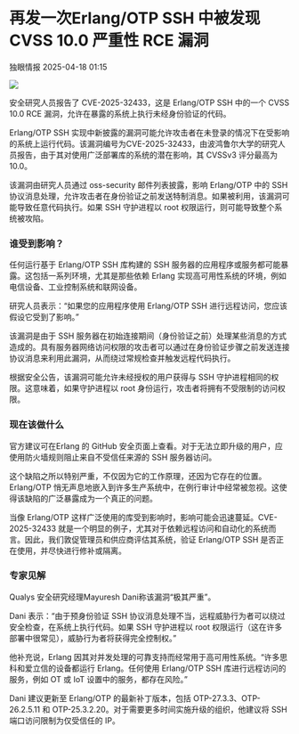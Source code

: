 #  再发一次Erlang/OTP SSH 中被发现 CVSS 10.0 严重性 RCE 漏洞   
 独眼情报   2025-04-18 01:15  
  
![](https://mmbiz.qpic.cn/sz_mmbiz_png/KgxDGkACWnSN3uP2AyzXcmk1E0TrdFEiaicBiayew6LyPsqswAzlXpicQ6qKNf1X91ECWX89Kamer4ktf2I6puXs3g/640?wx_fmt=png&from=appmsg "")  
  
安全研究人员报告了 CVE-2025-32433，这是 Erlang/OTP SSH 中的一个 CVSS 10.0 RCE 漏洞，允许在暴露的系统上执行未经身份验证的代码。  
  
Erlang/OTP SSH 实现中新披露的漏洞可能允许攻击者在未登录的情况下在受影响的系统上运行代码。该漏洞编号为CVE-2025-32433，由波鸿鲁尔大学的研究人员报告，由于其对使用广泛部署库的系统的潜在影响，其 CVSSv3 评分最高为 10.0。  
  
该漏洞由研究人员通过 oss-security 邮件列表披露，影响 Erlang/OTP 中的 SSH 协议消息处理，允许攻击者在身份验证之前发送特制消息。如果被利用，该漏洞可能导致任意代码执行。如果 SSH 守护进程以 root 权限运行，则可能导致整个系统被攻陷。  
### 谁受到影响？  
  
任何运行基于 Erlang/OTP SSH 库构建的 SSH 服务器的应用程序或服务都可能暴露。这包括一系列环境，尤其是那些依赖 Erlang 实现高可用性系统的环境，例如电信设备、工业控制系统和联网设备。  
  
研究人员表示：“如果您的应用程序使用 Erlang/OTP SSH 进行远程访问，您应该假设它受到了影响。”  
  
该漏洞是由于 SSH 服务器在初始连接期间（身份验证之前）处理某些消息的方式造成的。具有服务器网络访问权限的攻击者可以通过在身份验证步骤之前发送连接协议消息来利用此漏洞，从而绕过常规检查并触发远程代码执行。  
  
根据安全公告，该漏洞可能允许未经授权的用户获得与 SSH 守护进程相同的权限。这意味着，如果守护进程以 root 身份运行，攻击者将拥有不受限制的访问权限。  
### 现在该做什么  
  
官方建议可在Erlang 的 GitHub 安全页面上查看。对于无法立即升级的用户，应使用防火墙规则阻止来自不受信任来源的 SSH 服务器访问。  
  
这个缺陷之所以特别严重，不仅因为它的工作原理，还因为它存在的位置。Erlang/OTP 悄无声息地嵌入到许多生产系统中，在例行审计中经常被忽视。这使得该缺陷的广泛暴露成为一个真正的问题。  
  
当像 Erlang/OTP 这样广泛使用的库受到影响时，影响可能会迅速蔓延。CVE-2025-32433 就是一个明显的例子，尤其对于依赖远程访问和自动化的系统而言。因此，我们敦促管理员和供应商评估其系统，验证 Erlang/OTP SSH 是否正在使用，并尽快进行修补或隔离。  
### 专家见解  
  
Qualys 安全研究经理Mayuresh Dani称该漏洞“极其严重”。  
  
Dani 表示：“由于预身份验证 SSH 协议消息处理不当，远程威胁行为者可以绕过安全检查，在系统上执行代码。如果 SSH 守护进程以 root 权限运行（这在许多部署中很常见），威胁行为者将获得完全控制权。”  
  
他补充说，Erlang 因其对并发处理的可靠支持而经常用于高可用性系统。“许多思科和爱立信的设备都运行 Erlang。任何使用 Erlang/OTP SSH 库进行远程访问的服务，例如 OT 或 IoT 设置中的服务，都存在风险。”  
  
Dani 建议更新至 Erlang/OTP 的最新补丁版本，包括 OTP-27.3.3、OTP-26.2.5.11 和 OTP-25.3.2.20。对于需要更多时间实施升级的组织，他建议将 SSH 端口访问限制为仅受信任的 IP。  
  
  
